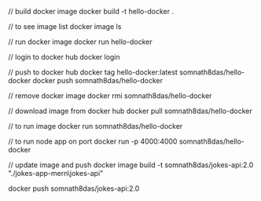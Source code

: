 // build docker image
docker build -t hello-docker .

// to see image list
docker image ls

// run docker image
docker run hello-docker

// login to docker hub
docker login

// push to docker hub
docker tag hello-docker:latest somnath8das/hello-docker
docker push somnath8das/hello-docker

// remove docker image
docker rmi somnath8das/hello-docker

// download image from docker hub
docker pull somnath8das/hello-docker

// to run image
docker run somnath8das/hello-docker

// to run node app on port
docker run -p 4000:4000 somnath8das/hello-docker


// update image and push
docker image build -t somnath8das/jokes-api:2.0 "./jokes-app-mern\jokes-api"

docker push somnath8das/jokes-api:2.0
